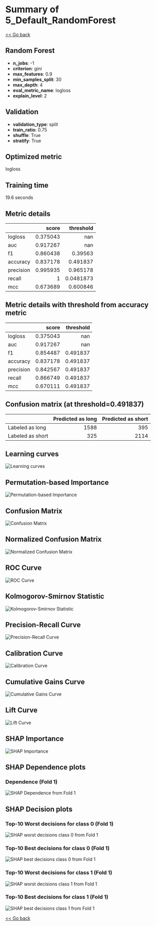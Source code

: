 # Summary of 5_Default_RandomForest

[<< Go back](../README.md)


## Random Forest
- **n_jobs**: -1
- **criterion**: gini
- **max_features**: 0.9
- **min_samples_split**: 30
- **max_depth**: 4
- **eval_metric_name**: logloss
- **explain_level**: 2

## Validation
 - **validation_type**: split
 - **train_ratio**: 0.75
 - **shuffle**: True
 - **stratify**: True

## Optimized metric
logloss

## Training time

19.6 seconds

## Metric details
|           |    score |   threshold |
|:----------|---------:|------------:|
| logloss   | 0.375043 | nan         |
| auc       | 0.917267 | nan         |
| f1        | 0.860438 |   0.39563   |
| accuracy  | 0.837178 |   0.491837  |
| precision | 0.995935 |   0.965178  |
| recall    | 1        |   0.0481873 |
| mcc       | 0.673689 |   0.600846  |


## Metric details with threshold from accuracy metric
|           |    score |   threshold |
|:----------|---------:|------------:|
| logloss   | 0.375043 |  nan        |
| auc       | 0.917267 |  nan        |
| f1        | 0.854487 |    0.491837 |
| accuracy  | 0.837178 |    0.491837 |
| precision | 0.842567 |    0.491837 |
| recall    | 0.866749 |    0.491837 |
| mcc       | 0.670111 |    0.491837 |


## Confusion matrix (at threshold=0.491837)
|                  |   Predicted as long |   Predicted as short |
|:-----------------|--------------------:|---------------------:|
| Labeled as long  |                1588 |                  395 |
| Labeled as short |                 325 |                 2114 |

## Learning curves
![Learning curves](learning_curves.png)

## Permutation-based Importance
![Permutation-based Importance](permutation_importance.png)
## Confusion Matrix

![Confusion Matrix](confusion_matrix.png)


## Normalized Confusion Matrix

![Normalized Confusion Matrix](confusion_matrix_normalized.png)


## ROC Curve

![ROC Curve](roc_curve.png)


## Kolmogorov-Smirnov Statistic

![Kolmogorov-Smirnov Statistic](ks_statistic.png)


## Precision-Recall Curve

![Precision-Recall Curve](precision_recall_curve.png)


## Calibration Curve

![Calibration Curve](calibration_curve_curve.png)


## Cumulative Gains Curve

![Cumulative Gains Curve](cumulative_gains_curve.png)


## Lift Curve

![Lift Curve](lift_curve.png)



## SHAP Importance
![SHAP Importance](shap_importance.png)

## SHAP Dependence plots

### Dependence (Fold 1)
![SHAP Dependence from Fold 1](learner_fold_0_shap_dependence.png)

## SHAP Decision plots

### Top-10 Worst decisions for class 0 (Fold 1)
![SHAP worst decisions class 0 from Fold 1](learner_fold_0_shap_class_0_worst_decisions.png)
### Top-10 Best decisions for class 0 (Fold 1)
![SHAP best decisions class 0 from Fold 1](learner_fold_0_shap_class_0_best_decisions.png)
### Top-10 Worst decisions for class 1 (Fold 1)
![SHAP worst decisions class 1 from Fold 1](learner_fold_0_shap_class_1_worst_decisions.png)
### Top-10 Best decisions for class 1 (Fold 1)
![SHAP best decisions class 1 from Fold 1](learner_fold_0_shap_class_1_best_decisions.png)

[<< Go back](../README.md)
